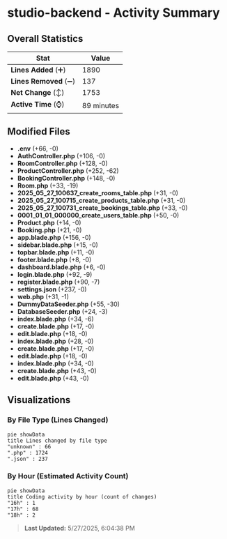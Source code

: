 # studio-backend - Activity Summary 

## Overall Statistics

| Stat                   | Value                                                             |
| ---------------------- | ----------------------------------------------------------------- |
| **Lines Added** (➕)   | 1890                                          |
| **Lines Removed** (➖) | 137                                        |
| **Net Change** (↕)    | 1753                |
| **Active Time** (⌚)   | 89 minutes |


## Modified Files
- **.env** (+66, -0)
- **AuthController.php** (+106, -0)
- **RoomController.php** (+128, -0)
- **ProductController.php** (+252, -62)
- **BookingController.php** (+148, -0)
- **Room.php** (+33, -19)
- **2025_05_27_100637_create_rooms_table.php** (+31, -0)
- **2025_05_27_100715_create_products_table.php** (+31, -0)
- **2025_05_27_100731_create_bookings_table.php** (+33, -0)
- **0001_01_01_000000_create_users_table.php** (+50, -0)
- **Product.php** (+14, -0)
- **Booking.php** (+21, -0)
- **app.blade.php** (+156, -0)
- **sidebar.blade.php** (+15, -0)
- **topbar.blade.php** (+11, -0)
- **footer.blade.php** (+8, -0)
- **dashboard.blade.php** (+6, -0)
- **login.blade.php** (+92, -9)
- **register.blade.php** (+90, -7)
- **settings.json** (+237, -0)
- **web.php** (+31, -1)
- **DummyDataSeeder.php** (+55, -30)
- **DatabaseSeeder.php** (+24, -3)
- **index.blade.php** (+34, -6)
- **create.blade.php** (+17, -0)
- **edit.blade.php** (+18, -0)
- **index.blade.php** (+28, -0)
- **create.blade.php** (+17, -0)
- **edit.blade.php** (+18, -0)
- **index.blade.php** (+34, -0)
- **create.blade.php** (+43, -0)
- **edit.blade.php** (+43, -0)

## Visualizations

### By File Type (Lines Changed)

```mermaid
pie showData
title Lines changed by file type
"unknown" : 66
".php" : 1724
".json" : 237
```

### By Hour (Estimated Activity Count)

```mermaid
pie showData
title Coding activity by hour (count of changes)
"16h" : 1
"17h" : 68
"18h" : 2
```


> **Last Updated:** 5/27/2025, 6:04:38 PM